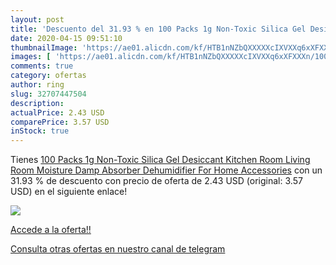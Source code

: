 ```yaml
---
layout: post
title: 'Descuento del 31.93 % en 100 Packs 1g Non-Toxic Silica Gel Desicc'
date: 2020-04-15 09:51:10
thumbnailImage: 'https://ae01.alicdn.com/kf/HTB1nNZbQXXXXXcIXVXXq6xXFXXXn/100-Packs-1g-Non-Toxic-Silica-Gel-Desiccant-Kitchen-Room-Living-Room-Moisture-Damp-Absorber-Dehumidifier.jpg_350x350._SL200_.jpg'
images: [ 'https://ae01.alicdn.com/kf/HTB1nNZbQXXXXXcIXVXXq6xXFXXXn/100-Packs-1g-Non-Toxic-Silica-Gel-Desiccant-Kitchen-Room-Living-Room-Moisture-Damp-Absorber-Dehumidifier.jpg_350x350._SL200_.jpg' ]
comments: true
category: ofertas
author: ring
slug: 32707447504
description:
actualPrice: 2.43 USD
comparePrice: 3.57 USD
inStock: true
---
```


Tienes [100 Packs 1g Non-Toxic Silica Gel Desiccant Kitchen Room Living Room Moisture Damp Absorber Dehumidifier For Home Accessories](https://www.amazon.com/dp/32707447504/?tag=redken08-20) con un 31.93 % de descuento con precio de oferta de 2.43 USD (original: 3.57 USD) en el siguiente enlace!

[![](https://ae01.alicdn.com/kf/HTB1nNZbQXXXXXcIXVXXq6xXFXXXn/100-Packs-1g-Non-Toxic-Silica-Gel-Desiccant-Kitchen-Room-Living-Room-Moisture-Damp-Absorber-Dehumidifier.jpg_350x350._SL200_.jpg)](https://www.amazon.com/dp/32707447504/?tag=redken08-20)

[Accede a la oferta!!](https://www.amazon.com/dp/32707447504/?tag=redken08-20)

[Consulta otras ofertas en nuestro canal de telegram](https://t.me/s/ofertas25)
